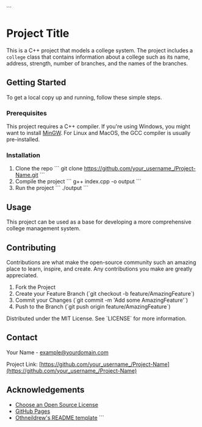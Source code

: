 \`\`\`
# Project Title

This is a C++ project that models a college system. The project includes a `college` class that contains information about a college such as its name, address, strength, number of branches, and the names of the branches.

## Getting Started

To get a local copy up and running, follow these simple steps.

### Prerequisites

This project requires a C++ compiler. If you're using Windows, you might want to install [MinGW](http://www.mingw.org/). For Linux and MacOS, the GCC compiler is usually pre-installed.

### Installation

1. Clone the repo
   \`\`\`
   git clone https://github.com/your_username_/Project-Name.git
   \`\`\`
2. Compile the project
   \`\`\`
   g++ index.cpp -o output
   \`\`\`
3. Run the project
   \`\`\`
   ./output
   \`\`\`

## Usage

This project can be used as a base for developing a more comprehensive college management system.

## Contributing

Contributions are what make the open-source community such an amazing place to learn, inspire, and create. Any contributions you make are greatly appreciated.

1. Fork the Project
2. Create your Feature Branch (\`git checkout -b feature/AmazingFeature\`)
3. Commit your Changes (\`git commit -m 'Add some AmazingFeature'\`)
4. Push to the Branch (\`git push origin feature/AmazingFeature\`)



Distributed under the MIT License. See \`LICENSE\` for more information.

## Contact

Your Name - example@yourdomain.com

Project Link: [https://github.com/your_username_/Project-Name](https://github.com/your_username_/Project-Name)

## Acknowledgements

* [Choose an Open Source License](https://choosealicense.com)
* [GitHub Pages](https://pages.github.com)
* [Othneildrew's README template](https://github.com/othneildrew/Best-README-Template)
\`\`\`